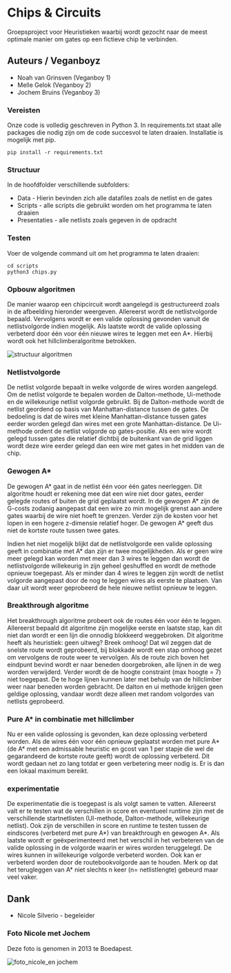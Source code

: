 # Chips & Circuits

Groepsproject voor Heuristieken waarbij wordt gezocht naar de meest optimale manier om gates op een fictieve chip te verbinden.

## Auteurs / Veganboyz

* Noah van Grinsven (Veganboy 1)
* Melle Gelok (Veganboy 2)
* Jochem Bruins (Veganboy 3)

### Vereisten

Onze code is volledig geschreven in Python 3. In requirements.txt staat alle packages die nodig zijn om de code succesvol te laten draaien. Installatie is mogelijk met pip. 

```
pip install -r requirements.txt
```

### Structuur

In de hoofdfolder verschillende subfolders:

* Data - Hierin bevinden zich alle datafiles zoals de netlist en de gates
* Scripts - alle scripts die gebruikt worden om het programma te laten draaien
* Presentaties - alle netlists zoals gegeven in de opdracht

### Testen

Voer de volgende command uit om het programma te laten draaien:
```
cd scripts
python3 chips.py
```

### Opbouw algoritmen

De manier waarop een chipcircuit wordt aangelegd is gestructureerd zoals in de afbeelding hieronder weergeven. Allereerst wordt de netlistvolgorde bepaald. Vervolgens wordt er een valide oplossing gevonden vanuit de netlistvolgorde indien mogelijk. Als laatste wordt de valide oplossing verbeterd door één voor één nieuwe wires te leggen met een A*. Hierbij wordt ook het hillclimberalgoritme betrokken.

![structuur algoritmen](https://user-images.githubusercontent.com/36193067/40545743-2f2886fa-602d-11e8-9d22-aab7bc35f6dc.png)

### Netlistvolgorde

De netlist volgorde bepaalt in welke volgorde de wires worden aangelegd. Om de netlist volgorde te bepalen worden de Dalton-methode, Ui-methode en de willekeurige netlist volgorde gebruikt. 
Bij de Dalton-methode wordt de netlist geordend op basis van Manhattan-distance tussen de gates. De bedoeling is dat de wires met kleine Manhattan-distance tussen gates eerder worden gelegd dan wires met een grote Manhattan-distance. 
De Ui-methode ordent de netlist volgorde op gates-positie. Als een wire wordt gelegd tussen gates die relatief dichtbij de buitenkant van de grid liggen wordt deze wire eerder gelegd dan een wire met gates in het midden van de chip.

### Gewogen A*

De gewogen A* gaat in de netlist één voor één gates neerleggen. Dit algoritme houdt er rekening mee dat een wire niet door gates, eerder gelegde routes of buiten de grid geplaatst wordt. In de gewogen A* zijn de G-costs zodanig aangepast dat een wire zo min mogelijk grenst aan andere gates waarbij de wire niet hoeft te grenzen. Verder zijn de kosten voor het lopen in een hogere z-dimensie relatief hoger. De gewogen A* geeft dus niet de kortste route tussen twee gates. 

Indien het niet mogelijk blijkt dat de netlistvolgorde een valide oplossing geeft in combinatie met A* dan zijn er twee mogelijkheden. Als er geen wire meer gelegd kan worden met meer dan 3 wires te leggen dan wordt de netlistvolgorde willekeurig in zijn geheel geshuffled en wordt de methode opnieuw toegepast. Als er minder dan 4 wires te leggen zijn wordt de netlist volgorde aangepast door de nog te leggen wires als eerste te plaatsen. Van daar uit wordt weer geprobeerd de hele nieuwe netlist opnieuw te leggen.

### Breakthrough algoritme
Het breakthrough algoritme probeert ook de routes één voor één te leggen. Allereerst bepaald dit algoritme zijn mogelijke eerste en laatste stap, kan dit niet dan wordt er een lijn die onnodig blokkeerd weggebroken. Dit algoritme heeft als heuristiek: geen uitweg? Breek omhoog! Dat wil zeggen dat de snelste route wordt geprobeerd, bij blokkade wordt een stap omhoog gezet om vervolgens de route weer te vervolgen. Als de route zich boven het eindpunt bevind wordt er naar beneden doorgebroken, alle lijnen in de weg worden verwijderd. Verder wordt de de hoogte constraint (max hoogte = 7) niet toegepast. De te hoge lijnen kunnen later met behulp van de hillclimber weer naar beneden worden gebracht.
De dalton en ui methode krijgen geen geldige oplossing, vandaar wordt deze alleen met random volgordes van netlists geprobeerd.

### Pure A* in combinatie met hillclimber

Nu er een valide oplossing is gevonden, kan deze oplossing verbeterd worden. Als de wires één voor één opnieuw geplaatst worden met pure A* (de A* met een admissable heuristic en gcost van 1 per stapje die wel de gegarandeerd de kortste route geeft) wordt de oplossing verbeterd. Dit wordt gedaan net zo lang totdat er geen verbetering meer nodig is. Er is dan een lokaal maximum bereikt. 

### experimentatie

De experimentatie die is toegepast is als volgt samen te vatten. Allereerst valt er te testen wat de verschillen in score en eventueel runtime zijn met de verschillende startnetlisten (UI-methode, Dalton-methode, willekeurige netlist). Ook zijn de verschillen in score en runtime te testen tussen de eindscores (verbeterd met pure A*) van breakthrough en gewogen A*. Als laatste wordt er geëxperimenteerd  met het verschil in het verbeteren van de valide oplossing in de volgorde waarin er wires worden teruggelegd. De wires kunnen in willekeurige volgorde verbeterd worden. Ook kan er verbeterd worden door de routebookvolgorde aan te houden. Merk op dat het terugleggen van A* niet slechts n keer (n= netlistlengte) gebeurd maar veel vaker.

## Dank

* Nicole Silverio - begeleider


### Foto Nicole met Jochem
Deze foto is genomen in 2013 te Boedapest.

![foto_nicole_en jochem](https://user-images.githubusercontent.com/36193067/40553514-2f67a432-6043-11e8-8454-998a12dbcbd5.png)



